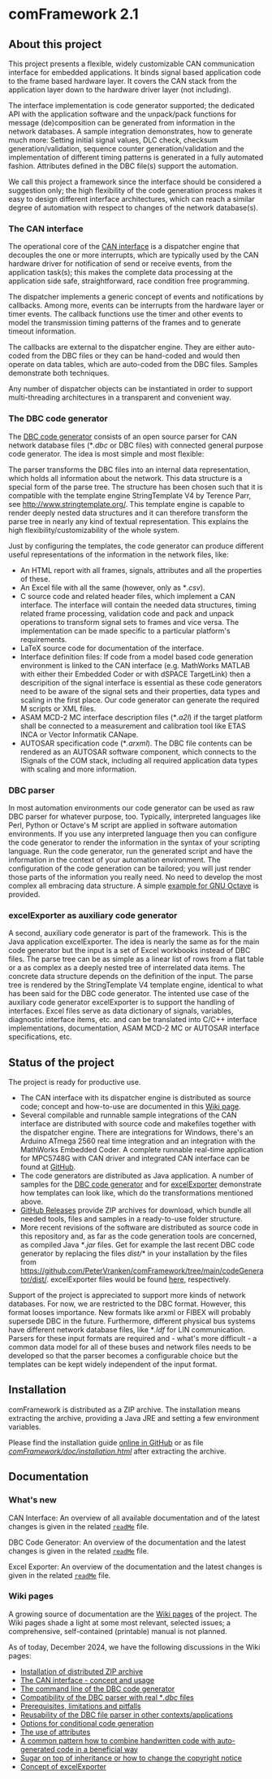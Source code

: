 # comFramework 2.1

## About this project

This project presents a flexible, widely customizable CAN communication
interface for embedded applications. It binds signal based application
code to the frame based hardware layer. It covers the CAN stack from the
application layer down to the hardware driver layer (not including).

The interface implementation is code generator supported; the dedicated
API with the application software and the unpack/pack functions for
message (de)composition can be generated from information in the network
databases. A sample integration demonstrates, how to generate much more:
Setting initial signal values, DLC check, checksum generation/validation,
sequence counter generation/validation and the implementation of different
timing patterns is generated in a fully automated fashion. Attributes
defined in the DBC file(s) support the automation.

We call this project a framework since the interface should be considered
a suggestion only; the high flexibility of the code generation process
makes it easy to design different interface architectures, which can reach
a similar degree of automation with respect to changes of the network
database(s).

### The CAN interface

The operational core of the
[CAN interface](https://github.com/PeterVranken/comFramework/wiki/The-CAN-Interface)
is a dispatcher engine that decouples the one or more interrupts, which
are typically used by the CAN hardware driver for notification of send or
receive events, from the application task(s); this makes the complete data
processing at the application side safe, straightforward, race condition
free programming.

The dispatcher implements a generic concept of events and notifications by
callbacks. Among more, events can be interrupts from the hardware layer or
timer events. The callback functions use the timer and other events to
model the transmission timing patterns of the frames and to generate
timeout information.

The callbacks are external to the dispatcher engine. They are either
auto-coded from the DBC files or they can be hand-coded and would then
operate on data tables, which are auto-coded from the DBC files. Samples
demonstrate both techniques.

Any number of dispatcher objects can be instantiated in order to support
multi-threading architectures in a transparent and convenient way.

### The DBC code generator

The
[DBC code generator](https://petervranken.github.io/comFramework/codeGenerator/readMe.html)
consists of an open source parser for CAN network database files (*_.dbc_
or DBC files) with connected general purpose code generator. The idea is
most simple and most flexible:

The parser transforms the DBC files into an internal data representation,
which holds all information about the network. This data structure is a
special form of the parse tree. The structure has been chosen such that it
is compatible with the template engine StringTemplate V4 by Terence Parr,
see <http://www.stringtemplate.org/>. This template engine is capable to
render deeply nested data structures and it can therefore transform the
parse tree in nearly any kind of textual representation. This explains the
high flexibility/customizability of the whole system.

Just by configuring the templates, the code generator can produce
different useful representations of the information in the network files,
like:

- An HTML report with all frames, signals, attributes and all the
  properties of these.
- An Excel file with all the same (however, only as *_.csv_).
- C source code and related header files, which implement a CAN interface.
  The interface will contain the needed data structures, timing related
  frame processing, validation code and pack and unpack operations to
  transform signal sets to frames and vice versa. The implementation can
  be made specific to a particular platform's requirements.
- LaTeX source code for documentation of the interface.
- Interface definition files: If code from a model based code generation
  environment is linked to the CAN interface (e.g. MathWorks MATLAB
  with either their Embedded Coder or with dSPACE TargetLink) then a
  descripition of the signal interface is essential as these code
  generators need to be aware of the signal sets and their properties,
  data types and scaling in the first place. Our code generator can
  generate the required M scripts or XML files.
- ASAM MCD-2 MC interface description files (*_.a2l_) if the target
  platform shall be connected to a measurement and calibration tool like
  ETAS INCA or Vector Informatik CANape.
- AUTOSAR specification code (*_.arxml_). The DBC file contents can be
  rendered as an AUTOSAR software component, which connects to the
  ISignals of the COM stack, including all required application data types
  with scaling and more information.

### DBC parser

In most automation environments our code generator can be used as raw DBC
parser for whatever purpose, too. Typically, interpreted languages like
Perl, Python or Octave's M script are applied in software automation
environments. If you use any interpreted language then you can configure
the code generator to render the information in the syntax of your
scripting language. Run the code generator, run the generated script and
have the information in the context of your automation environment. The
configuration of the code generation can be tailored; you will just render
those parts of the information you really need. No need to develop the
most complex all embracing data structure. A simple [example for GNU Octave](https://github.com/PeterVranken/comFramework/wiki/Reusage-of-Code,-Standalone-Use-of-DBC-Parser-and-Compatibility/#example-the-code-generator-as-dbc-parser-for-gnu-octave-m)
is provided.

### excelExporter as auxiliary code generator

A second, auxiliary code generator is part of the framework. This is the
Java application excelExporter. The idea is nearly the same as for the
main code generator but the input is a set of Excel workbooks instead of
DBC files. The parse tree can be as simple as a linear list of rows from a
flat table or a as complex as a deeply nested tree of interrelated data
items. The concrete data structure depends on the definition of the input.
The parse tree is rendered by the StringTemplate V4 template engine,
identical to what has been said for the DBC code generator. The intented
use case of the auxiliary code generator excelExporter is to support the
handling of interfaces. Excel files serve as data dictionary of signals,
variables, diagnostic interface items, etc. and can be translated into
C/C++ interface implementations, documentation, ASAM MCD-2 MC or
AUTOSAR interface specifications, etc.

## Status of the project

The project is ready for productive use.

- The CAN interface with its dispatcher engine is distributed as source
  code; concept and how-to-use are documented in this [Wiki page](https://github.com/PeterVranken/comFramework/wiki/The-CAN-Interface).
- Several compilable and runnable sample integrations of the CAN interface
  are distributed with source code and makefiles together with the
  dispatcher engine. There are integrations for Windows, there's an
  Arduino ATmega 2560 real time integration and an integration with the
  MathWorks Embedded Coder. A complete runnable real-time application for
  MPC5748G with CAN driver and integrated CAN interface can be found at
  [GitHub](https://github.com/PeterVranken/DEVKIT-MPC5748G/tree/master/samples/CAN).
- The code generators are distributed as Java application. A number of
  samples for the [DBC code generator](https://github.com/PeterVranken/comFramework/tree/main/codeGenerator/samples) and for [excelExporter](https://github.com/PeterVranken/comFramework/tree/main/excelExporter/samples) demonstrate
  how templates can look like, which do the transformations mentioned above.
- [GitHub Releases](https://github.com/PeterVranken/comFramework/releases)
  provide ZIP archives for download, which bundle all needed tools, files
  and samples in a ready-to-use folder structure.
- More recent revisions of the software are distributed as source code in
  this repository and, as far as the code generation tools are concerned,
  as compiled Java \*_.jar_ files. Get for example the last recent DBC
  code generator by replacing the files _dist/_\* in your installation by
  the files from
  <https://github.com/PeterVranken/comFramework/tree/main/codeGenerator/dist/>.
  excelExporter files would be found
  [here](https://github.com/PeterVranken/comFramework/tree/main/excelExporter/dist),
  respectively.

Support of the project is appreciated to support more kinds of network
databases. For now, we are restricted to the DBC format. However, this
format looses importance. New formats like arxml or FIBEX will probably
supersede DBC in the future. Furthermore, different physical bus systems
have different network database files, like *_.ldf_ for LIN communication.
Parsers for these input formats are required and - what's more difficult -
a common data model for all of these buses and network files needs to be
developed so that the parser becomes a configurable choice but the
templates can be kept widely independent of the input format.

## Installation

comFramework is distributed as a ZIP archive. The installation means
extracting the archive, providing a Java JRE and setting a few environment
variables.

Please find the installation guide 
[online in GitHub](https://github.com/PeterVranken/comFramework/wiki/Installation/)
or as file [_comFramework/doc/installation.html_](doc/installation.html)
after extracting the archive.

## Documentation

### What's new

CAN Interface: An overview of all available documentation and of the
latest changes is given in the related
[`readMe`](https://petervranken.github.io/comFramework/canInterface/readMe.html)
file.

DBC Code Generator: An overview of the documentation and the latest
changes is given in the related
[`readMe`](https://petervranken.github.io/comFramework/codeGenerator/readMe.html)
file.

Excel Exporter: An overview of the documentation and the latest changes is
given in the related
[`readMe`](https://petervranken.github.io/comFramework/excelExporter/readMe.html)
file.

### Wiki pages

A growing source of documentation are the
[Wiki pages](https://github.com/PeterVranken/comFramework/wiki "comFramework - About this Project")
of the project. The Wiki pages shade a light at some most relevant,
selected issues; a comprehensive, self-contained (printable) manual is not
planned.

As of today, December 2024, we have the following discussions in the Wiki
pages:

- [Installation of distributed ZIP archive](https://github.com/PeterVranken/comFramework/wiki/Installation/)
- [The CAN interface - concept and usage](https://github.com/PeterVranken/comFramework/wiki/The-CAN-Interface)
- [The command line of the DBC code generator](https://github.com/PeterVranken/comFramework/wiki/The-Command-Line-of-the-comFramework-DBC-Code-Generator "Usage of DBC code generator")
- [Compatibility of the DBC parser with real *_.dbc_ files](https://github.com/PeterVranken/comFramework/wiki/Reusage-of-Code,-Standalone-Use-of-DBC-Parser-and-Compatibility#Compatibility)
- [Prerequisites, limitations and pitfalls](https://github.com/PeterVranken/comFramework/wiki/Prerequisites,-Limitations-and-Pitfalls "Java version, known issues")
- [Reusability of the DBC file parser in other contexts/applications](https://github.com/PeterVranken/comFramework/wiki/Reusage-of-Code,-Standalone-Use-of-DBC-Parser-and-Compatibility "Reusage of code, standalone use of DBC parser and compatibility")
- [Options for conditional code generation](https://github.com/PeterVranken/comFramework/wiki/Conditional-Code-Generation-vs-Generation-of-Conditional-Code "Conditional code generation versus generation of conditional code")
- [The use of attributes](https://github.com/PeterVranken/comFramework/wiki/How-to-access-Attributes-in-the-Network-Database "How to access attributes in the network database?")
- [A common pattern how to combine handwritten code with auto-generated code in a beneficial way](https://github.com/PeterVranken/comFramework/wiki/How-to-access-Attributes-in-the-Network-Database#typical-code-architecture "Typical code architecture")
- [Sugar on top of inheritance or how to change the copyright notice](https://github.com/PeterVranken/comFramework/wiki/Sugar-on-Top-of-Inheritance-or-how-to-change-the-Copyright-Notice "Terence Parr: 'Sugar on top of inheritance'")
- [Concept of excelExporter](https://github.com/PeterVranken/comFramework/wiki/Home/ "excelExporter's Wiki Home Page")

